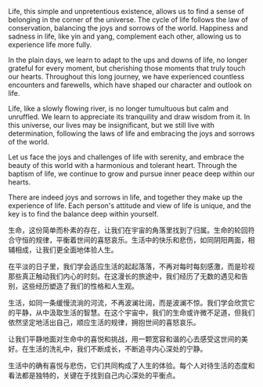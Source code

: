 Life, this simple and unpretentious existence, allows us to find a sense of belonging in the corner of the universe. The cycle of life follows the law of conservation, balancing the joys and sorrows of the world. Happiness and sadness in life, like yin and yang, complement each other, allowing us to experience life more fully.

In the plain days, we learn to adapt to the ups and downs of life, no longer grateful for every moment, but cherishing those moments that truly touch our hearts. Throughout this long journey, we have experienced countless encounters and farewells, which have shaped our character and outlook on life.

Life, like a slowly flowing river, is no longer tumultuous but calm and unruffled. We learn to appreciate its tranquility and draw wisdom from it. In this universe, our lives may be insignificant, but we still live with determination, following the laws of life and embracing the joys and sorrows of the world.

Let us face the joys and challenges of life with serenity, and embrace the beauty of this world with a harmonious and tolerant heart. Through the baptism of life, we continue to grow and pursue inner peace deep within our hearts.

There are indeed joys and sorrows in life, and together they make up the experience of life. Each person's attitude and view of life is unique, and the key is to find the balance deep within yourself.

生命，这份简单而朴素的存在，让我们在宇宙的角落里找到了归属。生命的轮回符合守恒的规律，平衡着世间的喜怒哀乐。生活中的快乐和悲伤，如同阴阳两面，相辅相成，让我们更全面地体验人生。

在平淡的日子里，我们学会适应生活的起起落落，不再对每时每刻感激，而是珍视那些真正触动我们内心的时刻。在这漫长的旅途中，我们经历了无数的遇见和告别，这些经历塑造了我们的性格和人生观。

生活，如同一条缓慢流淌的河流，不再波澜壮阔，而是波澜不惊。我们学会欣赏它的平静，从中汲取生活的智慧。在这个宇宙中，我们的生命或许微不足道，但我们依然坚定地活出自己，顺应生活的规律，拥抱世间的喜怒哀乐。

让我们平静地面对生命中的喜悦和挑战，用一颗宽容和谐的心去感受这世间的美好。在生活的洗礼中，我们不断成长，不断追寻内心深处的宁静。

生活中的确有喜悦与悲伤，它们共同构成了人生的体验。每个人对待生活的态度和看法都是独特的，关键在于找到自己内心深处的平衡点。